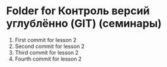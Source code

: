 # Folder for Контроль версий углублённо (GIT) (семинары)

1. First commit for lesson 2
2. Second commit for lesson 2
3. Third commit for lesson 2
4. Fourth commit for lesson 2